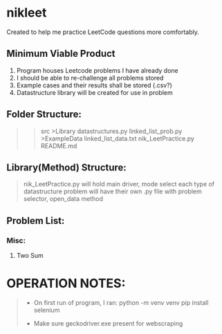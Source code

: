 # nikleet
Created to help me practice LeetCode questions more comfortably.

## Minimum Viable Product
1. Program houses Leetcode problems I have already done
2. I should be able to re-challenge all problems stored
3. Example cases and their results shall be stored (.csv?) 
4. Datastructure library will be created for use in problem 



## Folder Structure:
>    >src
>        >Library
>            datastructures.py
>            linked_list_prob.py
>        >ExampleData
>            linked_list_data.txt
>    nik_LeetPractice.py
>    README.md

## Library(Method) Structure:
>   nik_LeetPractice.py will hold main driver, mode select
>   each type of datastructure problem will have their own .py file with problem selector, open_data method


## Problem List:

### Misc:
1. Two Sum


# OPERATION NOTES:
> - On first run of program, I ran:
>   python -m venv venv
>   pip install selenium
>
> - Make sure geckodriver.exe present for webscraping